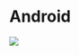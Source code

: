 # Android

[![](https://img.shields.io/badge/license-MIT-lightgrey)](https://github.com/Apriluestc/Android/blob/master/LICENSE)
